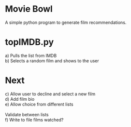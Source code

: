 Movie Bowl
==========
A simple python program to generate film recommendations.

topIMDB.py
===
a) Pulls the list from IMDB<br>
b) Selects a random film and shows to the user<br>


Next
===
c) Allow user to decline and select a new film<br>
d) Add film bio <br>
e) Allow choice from different lists <br>  
    Validate between lists<br>
f) Write to file films watched?
